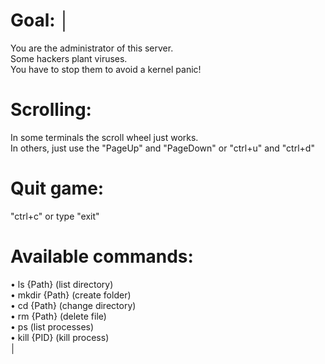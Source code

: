 # Goal:                                                                                                                 │
You are the administrator of this server.                                                                             
Some hackers plant viruses.                                                                                           
You have to stop them to avoid a kernel panic!

# Scrolling:                                                                                                            
In some terminals the scroll wheel just works.                                                                        
In others, just use the "PageUp" and "PageDown" or "ctrl+u" and "ctrl+d"                                              
                                                                                                                      
# Quit game:                                                                                                            
"ctrl+c" or type "exit"                                                                                               
                                                                                                                      
# Available commands:                                                                                                   
• ls {Path}    (list directory)                                                                                       
• mkdir {Path} (create folder)                                                                                        
• cd {Path}    (change directory)                                                                                     
• rm {Path}    (delete file)                                                                                          
• ps           (list processes)                                                                                       
• kill {PID}   (kill process)                                                                                         
                                                                                                                      │

